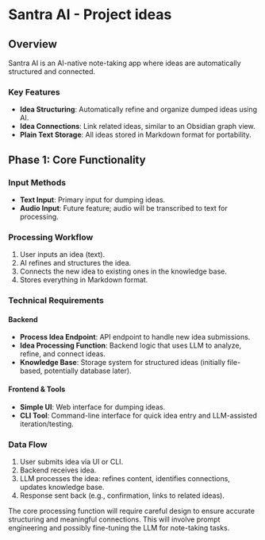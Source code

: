 # Santra AI - Project ideas

## Overview

Santra AI is an AI-native note-taking app where ideas are automatically structured and connected.

### Key Features
- **Idea Structuring**: Automatically refine and organize dumped ideas using AI.
- **Idea Connections**: Link related ideas, similar to an Obsidian graph view.
- **Plain Text Storage**: All ideas stored in Markdown format for portability.

## Phase 1: Core Functionality

### Input Methods
- **Text Input**: Primary input for dumping ideas.
- **Audio Input**: Future feature; audio will be transcribed to text for processing.

### Processing Workflow
1. User inputs an idea (text).
2. AI refines and structures the idea.
3. Connects the new idea to existing ones in the knowledge base.
4. Stores everything in Markdown format.

### Technical Requirements

#### Backend
- **Process Idea Endpoint**: API endpoint to handle new idea submissions.
- **Idea Processing Function**: Backend logic that uses LLM to analyze, refine, and connect ideas.
- **Knowledge Base**: Storage system for structured ideas (initially file-based, potentially database later).

#### Frontend & Tools
- **Simple UI**: Web interface for dumping ideas.
- **CLI Tool**: Command-line interface for quick idea entry and LLM-assisted iteration/testing.

### Data Flow
1. User submits idea via UI or CLI.
2. Backend receives idea.
3. LLM processes the idea: refines content, identifies connections, updates knowledge base.
4. Response sent back (e.g., confirmation, links to related ideas).

The core processing function will require careful design to ensure accurate structuring and meaningful connections. This will involve prompt engineering and possibly fine-tuning the LLM for note-taking tasks.
